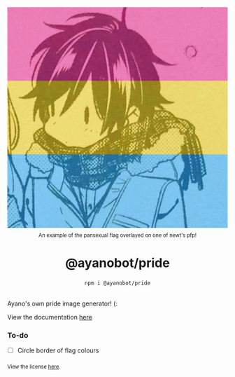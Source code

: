 <div align="center">
	<img src="https://github.com/ayanobot/pride/raw/main/example.png"><br>
	<sub>An example of the pansexual flag overlayed on one of newt's pfp!</sub>
	<h1>@ayanobot/pride</h1>
	<code>npm i @ayanobot/pride</code> 
</div>
<br>

Ayano's own pride image generator! (:

View the documentation [here](https://ayano.newtt.me/#/docs/rankcard/pride/general/welcome)

### To-do

-   [ ] Circle border of flag colours

<sub>View the license <a href="license.md">here</a>.</sub>

